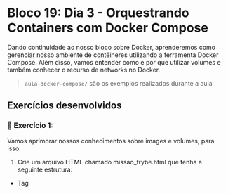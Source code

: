 # Bloco 19: Dia 3 - Orquestrando Containers com Docker Compose

Dando continuidade ao nosso bloco sobre Docker, aprenderemos como gerenciar nosso ambiente de contêineres utilizando a ferramenta Docker Compose. Além disso, vamos entender como e por que utilizar volumes e também conhecer o recurso de networks no Docker.

> `aula-docker-compose/` são os exemplos realizados durante a aula

## Exercícios desenvolvidos

### 🚀 Exercício 1:

Vamos aprimorar nossos conhecimentos sobre images e volumes, para isso:

1. Crie um arquivo HTML chamado missao_trybe.html que tenha a seguinte estrutura:

- Tag <title> com o seguinte texto "Trybe";
- Tag <H1> com o seguinte texto "Missão da Trybe";
- Tag <p> com o seguinte texto "Gerar oportunidade para pessoas";
- Salve o arquivo em qualquer lugar da sua máquina com a extensão html

2. Crie um contêiner para manter um servidor httpd:2.4 Apache e vincule sua porta interna com a porta 4545 da sua máquina local.
3. Após criar o contêiner, acesse a página HTML que está rodando no servidor em seu browser.
4. Acesse o arquivo missao_trybe.html e acrescente a tag <p> com o seguinte texto: "Nosso negócio é GENTE! #VQV";
5. Obtenha o id do contêiner httpd:2.4;
6. Obtenha o Mounts através da propriedade Source, que deve mostrar o volume desse contêiner no Docker Host;
7. Agora pare o contêiner httpd:2.4;
8. Exclua o seu contêiner;
9. Verifique se a pasta onde você salvou o arquivo html permanece no mesmo lugar;
10. Obtenha o IMAGE ID do servidor;
11. Depois de obter o IMAGE ID, exclua a imagem.

### 🚀 Exercício 2:

Crie o arquivo Compose para subir um ghost blog. Essa plataforma é similar ao Wordpress e é utilizada para criar sites de conteúdo. Você pode ler no site oficial como criar conteúdos nele e utilizá-lo. Para esse exercício, utilizaremos apenas sua página de exemplo:

1. Utilize a versão "3" no arquivo;
2. Crie um service para subir a plataforma. Para isso, utilize a imagem ghost:1-alpine;
3. Publique a porta 2368, fazendo bind também para a 2368;
4. Suba a aplicação utilizando o docker-compose e então acesse a porta publicada para validar se deu tudo certo.

### 🚀 Exercício 3:

Por padrão, o ghost utiliza um sqlite interno para salvar as informações, porém vamos alterar esse comportamento para exercitar nossos conhecimentos:

1. Crie um novo serviço para o nosso banco de dados. Nesse caso, podemos utilizar um mysql, portanto use a imagem mysql:5.7;
2. Precisamos definir uma senha root para o nosso bd. Para isso, utilize a variável MYSQL_ROOT_PASSWORD e lembre-se que é possível utilizar a sintaxe ${} para passar uma env do host para a env do container;
3. Agora precisamos configurar nosso service com o ghost para utilizar o MySQL. Para isso, defina a variável database\_\_client para mysql;
4. Defina o nome ghost para o nome do database utilizando a variável database\_\_connection\_\_database;
5. Então, indique a conexão para o nosso MySQL na env database\_\_connection\_\_host;
6. Para definir a pessoa usuária (root) e senha (a mesma que definimos no nosso MySQL), utilize respectivamente as envs database\_\_connection\_\_user e database\_\_connection\_\_password.
7. Utilize a opção depends_on para criar relações de dependências entre os serviços.
8. Suba o ambiente com o novo arquivo usando o docker-compose e então acesse a porta.

### Exercício 4:

Agora vamos praticar os conceitos de volumes e networks.

1. Configure o nosso serviço mysql para utilizar um volume conforme vimos no conteúdo. Utilize o caminho target /var/lib/mysql.
2. Em vez de utilizar a rede padrão criada pelo Compose, defina uma rede chamada my-network para a comunicação dos dois serviços.
3. Suba o ambiente com o novo arquivo usando o docker-compose e então acesse-o.

### Exercício 5:

Agora vamos criar um novo arquivo Compose para rodarmos uma aplicação React, conforme vimos alguns exemplos do conteúdo:

1. Inicie um novo projeto ReactJS utilizando o create-react-app;
2. Crie o Dockerfile, conforme vimos na aula passada;
3. Crie um novo arquivo Compose utilizando a versão 3;
4. Defina um serviço no arquivo para nosso app. Para isso, utilize a opção build para apontar para o Dockerfile;
5. Publique a porta exposta no Dockerfile fazendo bind para a porta 8080 do localhost;

